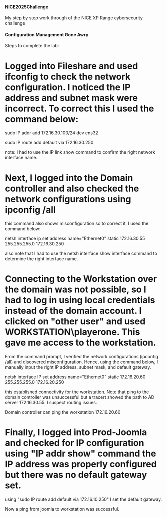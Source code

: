 #### NICE2025Challenge
My step by step work through of the NICE XP Range cybersecurity challenge
#### Configuration Management Gone Awry
Steps to complete the lab: 

# Logged into Fileshare and used ifconfig to check the network configuration. I noticed the IP address and subnet mask were incorrect. To correct this I used the command below:

sudo IP addr add 172.16.30.100/24 dev ens32

sudo IP route add default via 172.16.30.250

note: I had to use the IP link show command to confirm the right network interface name. 

# Next, I logged into the Domain controller and also checked the network configurations using ipconfig /all

this command also shows misconfiguration so to correct it, I used the command below:

netsh interface ip set address name="Ethernet0" static 172.16.30.55 255.255.255.0 172.16.30.250 

also note that I had to use the netsh interface show interface command to determine the right interface name. 

# Connecting to the Workstation over the domain was not possible, so I had to log in using local credentials instead of the domain account. I clicked on "other user" and used WORKSTATION\playerone. This gave me access to the workstation.

From the command prompt, I verified the network configurations (ipconfig /all) and discovered misconfiguration. Hence, using the command below, I manually input the right IP address, subnet mask, and default gateway. 

netsh interface IP set address name="Ethernet0" static 172.16.20.60 255.255.255.0 172.16.20.250

this established connectivity for the workstation. Note that ping to the domain controller was unsuccessful but a tracert showed the path to AD server 172.16.30.55. I suspect routing issues.

Domain controller can ping the workstation 172.16.20.60

# Finally, I logged into Prod-Joomla and checked for IP configuration using "IP addr show" command the IP address was properly configured but there was no default gateway set.

using "sudo IP route add default via 172.16.10.250" I set the default gateway.

Now a ping from joomla to workstation was successful.
